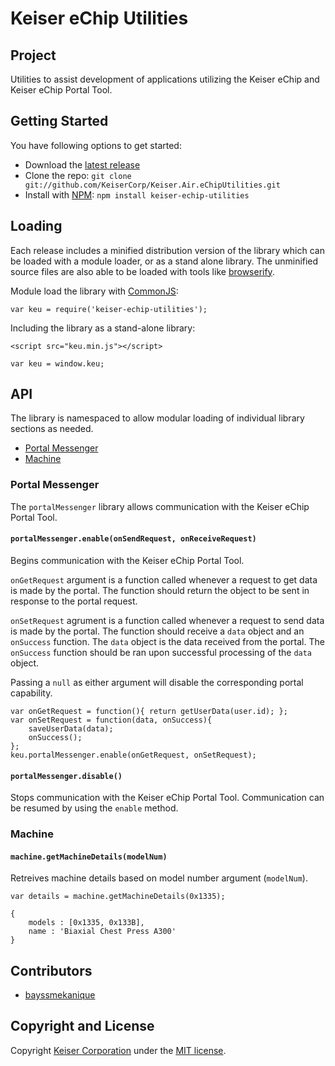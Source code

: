 # Keiser eChip Utilities
## Project
Utilities to assist development of applications utilizing the Keiser eChip and Keiser eChip Portal Tool.

## Getting Started
You have following options to get started:
- Download the [latest release](https://github.com/KeiserCorp/Keiser.Air.eChipUtilities/releases/latest)
- Clone the repo: `git clone git://github.com/KeiserCorp/Keiser.Air.eChipUtilities.git`
- Install with [NPM](https://www.npmjs.com/): `npm install keiser-echip-utilities`

## Loading
Each release includes a minified distribution version of the library which can be loaded with a module loader, or as a stand alone library.  The unminified source files are also able to be loaded with tools like [browserify](http://browserify.org/).

Module load the library with [CommonJS](http://www.commonjs.org/):

```
var keu = require('keiser-echip-utilities');
```

Including the library as a stand-alone library:

```
<script src="keu.min.js"></script>
```

```
var keu = window.keu;
```

## API
The library is namespaced to allow modular loading of individual library sections as needed.
- [Portal Messenger](#portal-messenger)
- [Machine](#machine)

### Portal Messenger
The `portalMessenger` library allows communication with the Keiser eChip Portal Tool.

#### `portalMessenger.enable(onSendRequest, onReceiveRequest)`
Begins communication with the Keiser eChip Portal Tool.

`onGetRequest` argument is a function called whenever a request to get data is made by the portal.  The function should return the object to be sent in response to the portal request.

`onSetRequest` agrument is a function called whenever a request to send data is made by the portal.  The function should receive a `data` object and an `onSuccess` function.  The `data` object is the data received from the portal.  The `onSuccess` function should be ran upon successful processing of the `data` object.

Passing a `null` as either argument will disable the corresponding portal capability.

```
var onGetRequest = function(){ return getUserData(user.id); };
var onSetRequest = function(data, onSuccess){
    saveUserData(data);
    onSuccess();
};
keu.portalMessenger.enable(onGetRequest, onSetRequest);
```

#### `portalMessenger.disable()`
Stops communication with the Keiser eChip Portal Tool.  Communication can be resumed by using the `enable` method.

### Machine
#### `machine.getMachineDetails(modelNum)`
Retreives machine details based on model number argument (`modelNum`).

```
var details = machine.getMachineDetails(0x1335);
```

```
{
    models : [0x1335, 0x133B],
    name : 'Biaxial Chest Press A300'
}
```

## Contributors
- [bayssmekanique](https://github.com/bayssmekanique)

## Copyright and License
Copyright [Keiser Corporation](http://keiser.com/) under the [MIT license](LICENSE.md).
